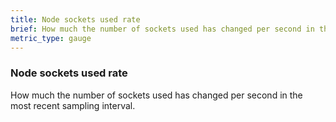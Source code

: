 ```yaml
---
title: Node sockets used rate
brief: How much the number of sockets used has changed per second in the most recent sampling interval.
metric_type: gauge
---
```

### Node sockets used rate

How much the number of sockets used has changed per second in the most recent sampling interval.
